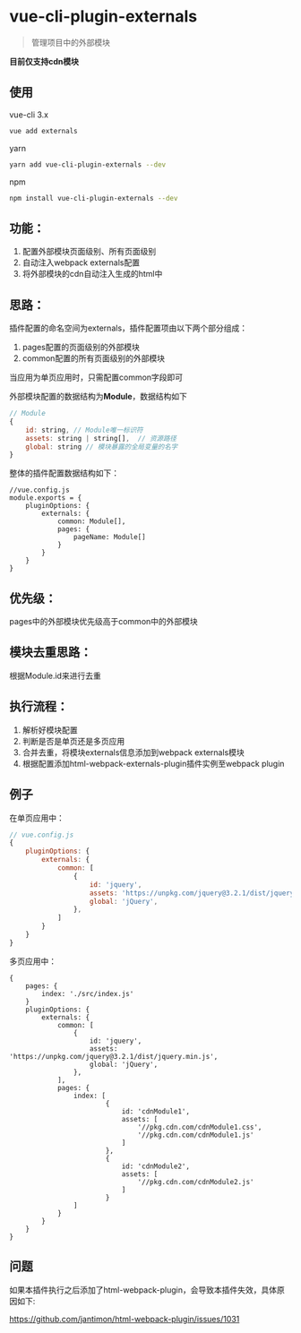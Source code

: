 # vue-cli-plugin-externals

> 管理项目中的外部模块

**目前仅支持cdn模块**

## 使用

vue-cli 3.x

```bash
vue add externals
```

yarn

```bash
yarn add vue-cli-plugin-externals --dev
```

npm

```bash
npm install vue-cli-plugin-externals --dev
```

## 功能：

1. 配置外部模块页面级别、所有页面级别
2. 自动注入webpack externals配置
3. 将外部模块的cdn自动注入生成的html中

## 思路：

插件配置的命名空间为externals，插件配置项由以下两个部分组成：

1. pages配置的页面级别的外部模块
2. common配置的所有页面级别的外部模块

当应用为单页应用时，只需配置common字段即可

外部模块配置的数据结构为**Module**，数据结构如下

```javascript
// Module
{
    id: string, // Module唯一标识符
    assets: string | string[],  // 资源路径
    global: string // 模块暴露的全局变量的名字
}
```

整体的插件配置数据结构如下：

```nodejs
//vue.config.js
module.exports = {
    pluginOptions: {
        externals: {
            common: Module[],
            pages: {
                pageName: Module[]
            }
        }
    }
}
```

## 优先级：

pages中的外部模块优先级高于common中的外部模块

## 模块去重思路：

根据Module.id来进行去重

## 执行流程：

1. 解析好模块配置
2. 判断是否是单页还是多页应用
3. 合并去重，将模块externals信息添加到webpack externals模块
4. 根据配置添加html-webpack-externals-plugin插件实例至webpack plugin

## 例子

在单页应用中：

```javascript
// vue.config.js
{
    pluginOptions: {
        externals: {
            common: [
                {
                    id: 'jquery',
                    assets: 'https://unpkg.com/jquery@3.2.1/dist/jquery.min.js',
                    global: 'jQuery',
                },
            ]
        }
    }
}
```

多页应用中：

```
{
    pages: {
        index: './src/index.js'
    }
    pluginOptions: {
        externals: {
            common: [
                {
                    id: 'jquery',
                    assets: 'https://unpkg.com/jquery@3.2.1/dist/jquery.min.js',
                    global: 'jQuery',
                },
            ],
            pages: {
                index: [
                        {
                            id: 'cdnModule1',
                            assets: [
                                '//pkg.cdn.com/cdnModule1.css',
                                '//pkg.cdn.com/cdnModule1.js'
                            ]
                        },
                        {
                            id: 'cdnModule2',
                            assets: [
                                '//pkg.cdn.com/cdnModule2.js'
                            ]
                        }
                ]
            }
        }
    }
}
```
## 问题

如果本插件执行之后添加了html-webpack-plugin，会导致本插件失效，具体原因如下:

https://github.com/jantimon/html-webpack-plugin/issues/1031


